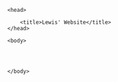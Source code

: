 <!DOCTYPE html> <!-- The new doctype -->
<html>

    <head>

        <title>Lewis' Website</title>
    </head>

    <body>




    </body>
</html>
